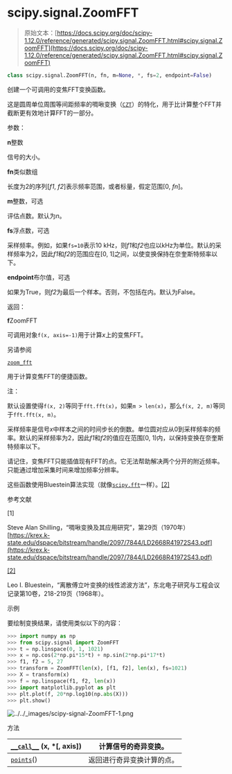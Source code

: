 # scipy.signal.ZoomFFT

> 原始文本：[https://docs.scipy.org/doc/scipy-1.12.0/reference/generated/scipy.signal.ZoomFFT.html#scipy.signal.ZoomFFT](https://docs.scipy.org/doc/scipy-1.12.0/reference/generated/scipy.signal.ZoomFFT.html#scipy.signal.ZoomFFT)

```py
class scipy.signal.ZoomFFT(n, fn, m=None, *, fs=2, endpoint=False)
```

创建一个可调用的变焦FFT变换函数。

这是圆周单位周围等间距频率的啁啾变换（[`CZT`](https://docs.scipy.org/doc/scipy-1.12.0/reference/generated/scipy.signal.CZT.html#scipy.signal.CZT)）的特化，用于比计算整个FFT并截断更有效地计算FFT的一部分。

参数：

**n**整数

信号的大小。

**fn**类似数组

长度为2的序列[*f1*, *f2*]表示频率范围，或者标量，假定范围[0, *fn*]。

**m**整数，可选

评估点数。默认为*n*。

**fs**浮点数，可选

采样频率。例如，如果`fs=10`表示10 kHz，则*f1*和*f2*也应以kHz为单位。默认的采样频率为2，因此*f1*和*f2*的范围应在[0, 1]之间，以使变换保持在奈奎斯特频率以下。

**endpoint**布尔值，可选

如果为True，则*f2*为最后一个样本。否则，不包括在内。默认为False。

返回：

**f**ZoomFFT

可调用对象`f(x, axis=-1)`用于计算*x*上的变焦FFT。

另请参阅

[`zoom_fft`](https://docs.scipy.org/doc/scipy-1.12.0/reference/generated/scipy.signal.zoom_fft.html#scipy.signal.zoom_fft)

用于计算变焦FFT的便捷函数。

注：

默认设置使得`f(x, 2)`等同于`fft.fft(x)`，如果`m > len(x)`，那么`f(x, 2, m)`等同于`fft.fft(x, m)`。

采样频率是信号*x*中样本之间的时间步长的倒数。单位圆对应从0到采样频率的频率。默认的采样频率为2，因此*f1*和*f2*的值应在范围[0, 1)内，以保持变换在奈奎斯特频率以下。

请记住，变焦FFT只能插值现有FFT的点。它无法帮助解决两个分开的附近频率。只能通过增加采集时间来增加频率分辨率。

这些函数使用Bluestein算法实现（就像[`scipy.fft`](https://docs.scipy.org/doc/scipy-1.12.0/reference/fft.html#module-scipy.fft)一样）。[[2]](#r60ab76173d0a-2)

参考文献

[1]

Steve Alan Shilling，“啁啾变换及其应用研究”，第29页（1970年）[https://krex.k-state.edu/dspace/bitstream/handle/2097/7844/LD2668R41972S43.pdf](https://krex.k-state.edu/dspace/bitstream/handle/2097/7844/LD2668R41972S43.pdf)

[[2]](#id1)

Leo I. Bluestein，“离散傅立叶变换的线性滤波方法”，东北电子研究与工程会议记录第10卷，218-219页（1968年）。

示例

要绘制变换结果，请使用类似以下的内容：

```py
>>> import numpy as np
>>> from scipy.signal import ZoomFFT
>>> t = np.linspace(0, 1, 1021)
>>> x = np.cos(2*np.pi*15*t) + np.sin(2*np.pi*17*t)
>>> f1, f2 = 5, 27
>>> transform = ZoomFFT(len(x), [f1, f2], len(x), fs=1021)
>>> X = transform(x)
>>> f = np.linspace(f1, f2, len(x))
>>> import matplotlib.pyplot as plt
>>> plt.plot(f, 20*np.log10(np.abs(X)))
>>> plt.show() 
```

![../../_images/scipy-signal-ZoomFFT-1.png](../Images/a4b840db29a910da189cbd67e55ae5ef.png)

方法

| [`__call__`](https://docs.scipy.org/doc/scipy/reference/generated/scipy.signal.ZoomFFT.__call__.html#scipy.signal.ZoomFFT.__call__) (x, *[, axis]) | 计算信号的奇异变换。 |
| --- | --- |
| [`points`](https://docs.scipy.org/doc/scipy/reference/generated/scipy.signal.ZoomFFT.points.html#scipy.signal.ZoomFFT.points)() | 返回进行奇异变换计算的点。 |
